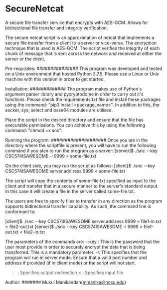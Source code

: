# SecureNetcat
A secure file transfer service that encrypts with AES-GCM. Allows for bidirectional file transfer and integrity verification.

The secure netcat script is an approximation of netcat that implements a secure file transfer from a client to a server or vice-versa. The encryption technique that is used is AES-GCM. 
The script verifies the integrity of each chunk of message that is sent across the network and received at either the server or the client. 

Pre-requisites: 
###############
This program was developed and tested on a Unix environment that hosted Python 3.7.5. Please use a Linux or Unix machine with this version in order to get started. 

Installation:
#############
The program makes use of Python's argument parser library and pycryptodome in order to carry out it's functions.
Please check the requirements.txt file and install these packages using the command: "pip3 install <package_name>".
In addition to this, the socket, sys, select and base64 modules are utilised.

Place the script in the desired directory and ensure that the file has executable permissions. You can achieve this by using the following command: "chmod +x snc".

Running the program: 
####################
Once you are in the directory where the scriptfile is present, you will have to run the following command if you plan to run the program as a server: 
[server]$ ./snc --key CSC574ISAWESOME -l 9999 > some-file.txt

On the client side, you may run the script as follows: 
[client]$ ./snc --key CSC574ISAWESOME server.add.ress 9999 < some-file.txt

The script will copy the contents of some-file.txt specified as input to the client and transfer that in a secure manner to the server's standard output. In this case it will create a file in the server called some-file.txt. 

The users are free to specify files to transfer in any direction as the program supports bidirectional transfer capability. As such, the command line is conformant to: 

[client]$ ./snc --key CSC574ISAWESOME server.add.ress 9999 < file1-in.txt > file2-out.txt
[server]$ ./snc --key CSC574ISAWESOME -l 9999 > file1-out.txt < file2-in.txt

The parameters of the commands are: 
--key : This is the password that the user must provide in order to securely encrypt the data that is being transferred. This is a mandatory parameter.
-l: This specifies that the program will run in server mode. 
Ensure that a valid port number and address if provided (if in client mode) or the script will not start. 
> : Specifies output redirection
< : Specifies input file

Author: 
#######
Mukul Manikandan(mmanika@ncsu.edu)
